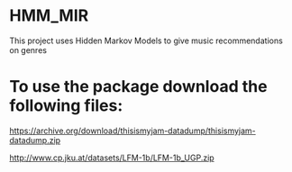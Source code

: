 # HMM_MIR
This project uses Hidden Markov Models to give music recommendations on genres

# To use the package download the following files:
https://archive.org/download/thisismyjam-datadump/thisismyjam-datadump.zip

http://www.cp.jku.at/datasets/LFM-1b/LFM-1b_UGP.zip

